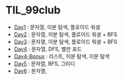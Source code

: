# TIL_99club

* [Day1](./Day1.md) : 문자열, 이분 탐색, 플로이드 워셜
* [Day2](./Day2.md) : 문자열, 이분 탐색, 플로이드 워셜 + BFS
* [Day3](./Day3.md) : 문자열, 이분 탐색, 플로이드 워셜 + BFS
* [Day4](./Day4.md) : 문자열, DFS, 벨만 포드
* [Day4-Bonus](./Day4_Bonus.md) : 리스트, 이분 탐색, 이분 탐색
* [Day5](./Day5.md) : 문자열, BFS, 그리디
* [Day6](./Day6.md) : 문자열, 